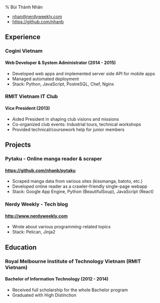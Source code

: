 % Bùi Thành Nhân

- <nhan@nerdyweekly.com>
- <https://github.com/nhanb>

## Experience

### Cogini Vietnam
#### Web Developer & System Administrator (2014 - 2015)

- Developed web apps and implemented server side API for mobile apps
- Managed automated deployment
- Stack: Python, JavaScript, PostreSQL, Chef, Nginx

### RMIT Vietnam IT Club
#### Vice President (2013)

- Aided President in shaping club visions and missions
- Co-organized club events: Industrial tours, technical workshops
- Provided technical/coursework help for junior members


## Projects

### Pytaku - Online manga reader & scraper
#### <https://github.com/nhanb/pytaku>

- Scraped manga data from various sites (kissmanga, batoto, etc.)
- Developed online reader as a crawler-friendly single-page webapp
- Stack: Google App Engine, Python (BeautifulSoup), JavaScript (React)

### Nerdy Weekly - Tech blog
#### <http://www.nerdyweekly.com>

- Wrote about various programming-related topics
- Stack: Pelican, Jinja2

## Education


### Royal Melbourne Institute of Technology Vietnam (RMIT Vietnam)
#### Bachelor of Information Technology (2012 - 2014)

- Received full scholarship for the whole Bachelor program
- Graduated with High Distinction
